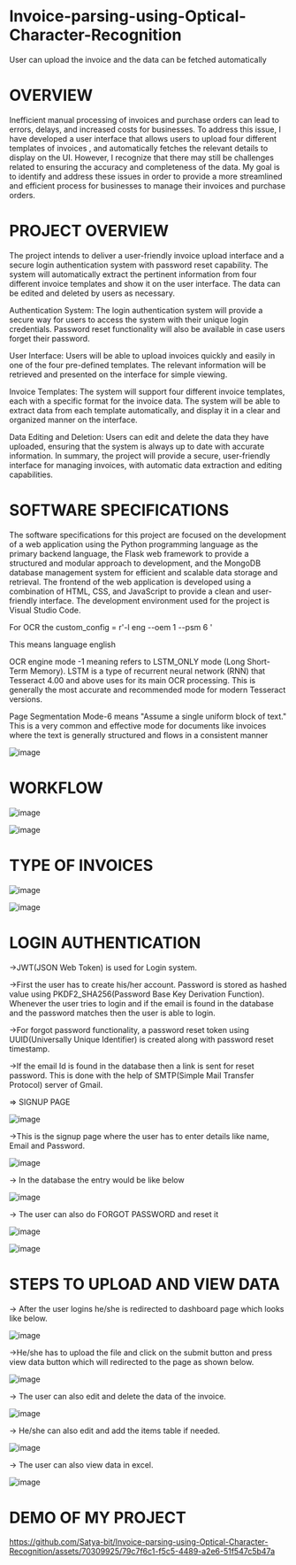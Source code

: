 # Invoice-parsing-using-Optical-Character-Recognition
User can upload the invoice and the data can be fetched automatically

# OVERVIEW

Inefficient manual processing of invoices and purchase orders can lead to errors, delays, and increased costs for businesses. To address this issue, I have developed a user interface that allows users to upload four different templates of invoices , and automatically fetches the relevant details to display on the UI. However, I recognize that there may still be challenges related to ensuring the accuracy and completeness of the data. My goal is to identify and address these issues in order to provide a more streamlined and efficient process for businesses to manage their invoices and purchase orders.

# PROJECT OVERVIEW

The project intends to deliver a user-friendly invoice upload interface and a secure login authentication system with password reset capability. The system will automatically extract the pertinent information from four different invoice templates and show it on the user interface. The data can be edited and deleted by users as necessary.

Authentication System: The login authentication system will provide a secure way for users to access the system with their unique login credentials. Password reset functionality will also be available in case users forget their password.

User Interface: Users will be able to upload invoices quickly and easily in one of the four pre-defined templates. The relevant information will be retrieved and presented on the interface for simple viewing.

Invoice Templates: The system will support four different invoice templates, each with a specific format for the invoice data. The system will be able to extract data from each template automatically, and display it in a clear and organized manner on the interface.

Data Editing and Deletion: Users can edit and delete the data they have uploaded, ensuring that the system is always up to date with accurate information.
In summary, the project will provide a secure, user-friendly interface for managing invoices, with automatic data extraction and editing capabilities.

# SOFTWARE SPECIFICATIONS

The software specifications for this project are focused on the development of a web application using the Python programming language as the primary backend language, the Flask web framework to provide a structured and modular approach to development, and the MongoDB database management system for efficient and scalable data storage and retrieval. The frontend of the web application is developed using a combination of HTML, CSS, and JavaScript to provide a clean and user-friendly interface. The development environment used for the project is Visual Studio Code.

For OCR the custom_config = r'-l eng --oem 1 --psm 6 '

This means language english

OCR engine mode -1 meaning refers to LSTM_ONLY mode (Long Short-Term Memory). LSTM is a type of recurrent neural network (RNN) that Tesseract 4.00 and above uses for its main OCR processing. This is generally the most accurate and recommended mode for modern Tesseract versions.

Page Segmentation Mode-6 means "Assume a single uniform block of text." This is a very common and effective mode for documents like invoices where the text is generally structured and flows in a consistent manner

![image](https://github.com/Satya-bit/Invoice-parsing-using-Optical-Character-Recognition/assets/70309925/2112e1ad-2b68-4120-a85b-e3c74484a8fa)

# WORKFLOW

![image](https://github.com/Satya-bit/Invoice-parsing-using-Optical-Character-Recognition/assets/70309925/e6acee2f-31ff-4c67-b0b1-d8d6b05dcbdf)

![image](https://github.com/Satya-bit/Invoice-parsing-using-Optical-Character-Recognition/assets/70309925/ee5c4789-3646-42bd-986b-5d3633b548b5)

# TYPE OF INVOICES

![image](https://github.com/Satya-bit/Invoice-parsing-using-Optical-Character-Recognition/assets/70309925/1f8e54d2-ce11-41fd-89e2-c66e4d6ff413)

![image](https://github.com/Satya-bit/Invoice-parsing-using-Optical-Character-Recognition/assets/70309925/3dceb87a-2460-418a-986f-22e43b422308)

# LOGIN AUTHENTICATION

->JWT(JSON Web Token) is used for Login system.

->First the user has to create his/her account. Password is stored as hashed value using PKDF2_SHA256(Password Base Key Derivation Function). Whenever the user tries to login and if the email is found in the database and the password matches then the user is able to login.

->For forgot password functionality, a password reset token using UUID(Universally Unique Identifier) is created along with password reset timestamp.

->If the email Id is found in the database then a link is sent for reset password. This is done with the help of SMTP(Simple Mail Transfer Protocol) server of Gmail.

=> SIGNUP PAGE

![image](https://github.com/Satya-bit/Invoice-parsing-using-Optical-Character-Recognition/assets/70309925/48140cf6-ed52-4f81-9e64-e1b74927fcef)

->This is the signup page where the user has to enter details like name, Email and Password.

![image](https://github.com/Satya-bit/Invoice-parsing-using-Optical-Character-Recognition/assets/70309925/296517e2-60b9-4cfc-bfe1-5355f30cdc1f)

-> In the database the entry would be like below

![image](https://github.com/Satya-bit/Invoice-parsing-using-Optical-Character-Recognition/assets/70309925/75a59924-0a7b-4531-b7ba-524827224b53)

-> The user can also do FORGOT PASSWORD and reset it

![image](https://github.com/Satya-bit/Invoice-parsing-using-Optical-Character-Recognition/assets/70309925/70d39e74-0ae2-4d6e-8cf6-a0744f2f9bf9)

![image](https://github.com/Satya-bit/Invoice-parsing-using-Optical-Character-Recognition/assets/70309925/f3441908-8ddb-4037-b479-553956f9cbcc)

# STEPS TO UPLOAD AND VIEW DATA

-> After the user logins he/she is redirected to dashboard page which looks like below.

![image](https://github.com/Satya-bit/Invoice-parsing-using-Optical-Character-Recognition/assets/70309925/c388c0f6-32e8-487f-8e1c-8738fc737df6)

->He/she has to upload the file and click on the submit button and press view data button which will redirected to the page as shown below.

![image](https://github.com/Satya-bit/Invoice-parsing-using-Optical-Character-Recognition/assets/70309925/e98dd839-c102-47cc-8a25-ca74b98b11f4)

-> The user can also edit and delete the data of the invoice.

![image](https://github.com/Satya-bit/Invoice-parsing-using-Optical-Character-Recognition/assets/70309925/0bc17ac3-7482-401e-b0f7-3ae716db72a7)

-> He/she can also edit and add the items table if needed.

![image](https://github.com/Satya-bit/Invoice-parsing-using-Optical-Character-Recognition/assets/70309925/cc3182f8-c927-41b6-ac97-445edf9aad7b)

-> The user can also view data in excel.

![image](https://github.com/Satya-bit/Invoice-parsing-using-Optical-Character-Recognition/assets/70309925/267ce90a-ac13-48c6-ae53-1357df4a8869)

# DEMO OF MY PROJECT

https://github.com/Satya-bit/Invoice-parsing-using-Optical-Character-Recognition/assets/70309925/79c7f6c1-f5c5-4489-a2e6-51f547c5b47a



